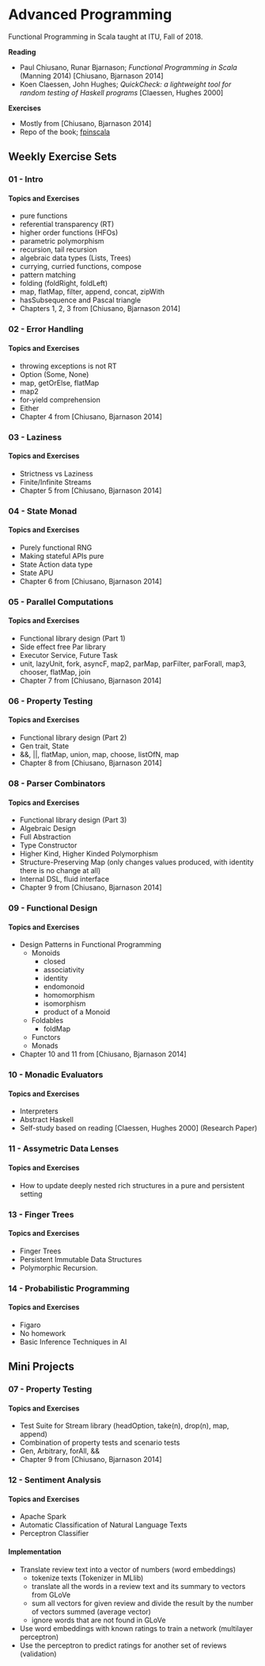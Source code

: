 # Advanced Programming
Functional Programming in Scala taught at ITU, Fall of 2018.

**Reading**
- Paul Chiusano, Runar Bjarnason; _Functional Programming in Scala_ (Manning 2014) [Chiusano, Bjarnason 2014] 
- Koen Claessen, John Hughes; _QuickCheck: a lightweight tool for random testing of Haskell programs_ [Claessen, Hughes 2000]

**Exercises**
- Mostly from [Chiusano, Bjarnason 2014]
- Repo of the book; [fpinscala](https://github.com/fpinscala/fpinscala)

## Weekly Exercise Sets
### 01 - Intro
#### Topics and Exercises
- pure functions
- referential transparency (RT)
- higher order functions (HFOs)
- parametric polymorphism 
- recursion, tail recursion
- algebraic data types (Lists, Trees)
- currying, curried functions, compose
- pattern matching
- folding (foldRight, foldLeft)
- map, flatMap, filter, append, concat, zipWith
- hasSubsequence and Pascal triangle
- Chapters 1, 2, 3 from [Chiusano, Bjarnason 2014]

### 02 - Error Handling
#### Topics and Exercises
- throwing exceptions is not RT
- Option (Some, None)
- map, getOrElse, flatMap
- map2
- for-yield comprehension 
- Either
- Chapter 4 from [Chiusano, Bjarnason 2014]

### 03 - Laziness
#### Topics and Exercises
- Strictness vs Laziness
- Finite/Infinite Streams
- Chapter 5 from [Chiusano, Bjarnason 2014]

### 04 - State Monad
#### Topics and Exercises
- Purely functional RNG
- Making stateful APIs pure
- State Action data type
- State APU
- Chapter 6 from [Chiusano, Bjarnason 2014]

### 05 - Parallel Computations
#### Topics and Exercises
- Functional library design (Part 1)
- Side effect free Par library
- Executor Service, Future Task
- unit, lazyUnit, fork, asyncF, map2, parMap, parFilter, parForall, map3, chooser, flatMap, join
- Chapter 7 from [Chiusano, Bjarnason 2014]

### 06 - Property Testing
#### Topics and Exercises
- Functional library design (Part 2)
- Gen trait, State
- &&, ||, flatMap, union, map, choose, listOfN, map
- Chapter 8 from [Chiusano, Bjarnason 2014]

### 08 - Parser Combinators
#### Topics and Exercises
- Functional library design (Part 3)
- Algebraic Design
- Full Abstraction
- Type Constructor
- Higher Kind, Higher Kinded Polymorphism
- Structure-Preserving Map (only changes values produced, with identity there is no change at all)
- Internal DSL, fluid interface
- Chapter 9 from [Chiusano, Bjarnason 2014]

### 09 - Functional Design
#### Topics and Exercises
- Design Patterns in Functional Programming
  - Monoids 
    - closed
    - associativity
    - identity
    - endomonoid
    - homomorphism
    - isomorphism
    - product of a Monoid 
  - Foldables
    - foldMap
  - Functors
  - Monads
- Chapter 10 and 11 from [Chiusano, Bjarnason 2014]

### 10 - Monadic Evaluators
#### Topics and Exercises
- Interpreters
- Abstract Haskell
- Self-study based on reading [Claessen, Hughes 2000] (Research Paper)

### 11 - Assymetric Data Lenses
#### Topics and Exercises
- How to update deeply nested rich structures in a pure and persistent setting

### 13 - Finger Trees
#### Topics and Exercises
- Finger Trees 
- Persistent Immutable Data Structures 
- Polymorphic Recursion.

### 14 - Probabilistic Programming
#### Topics and Exercises
- Figaro
- No homework
- Basic Inference Techniques in AI

## Mini Projects

### 07 - Property Testing
#### Topics and Exercises
- Test Suite for Stream library (headOption, take(n), drop(n), map, append)
- Combination of property tests and scenario tests
- Gen, Arbitrary, forAll, &&
- Chapter 9 from [Chiusano, Bjarnason 2014]

### 12 - Sentiment Analysis
#### Topics and Exercises
- Apache Spark
- Automatic Classification of Natural Language Texts
- Perceptron Classifier

#### Implementation
- Translate review text into a vector of numbers (word embeddings)
  - tokenize texts (Tokenizer in MLlib)
  - translate all the words in a review text and its summary to vectors from GLoVe
  - sum all vectors for given review and divide the result by the number of vectors summed (average vector)
  - ignore words that are not found in GLoVe
- Use word embeddings with known ratings to train a network (multilayer perceptron)
- Use the perceptron to predict ratings for another set of reviews (validation)
